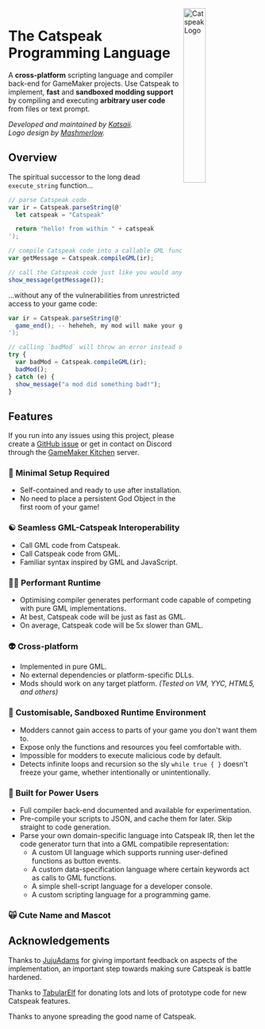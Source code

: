 <picture>
  <source
    media="(prefers-color-scheme: dark)"
    align="right"
    width="30%"
    height="30%"
    srcset="./catspeak-logo-dark.svg">
  <source
    media="(prefers-color-scheme: light)"
    align="right"
    width="30%"
    height="30%"
    srcset="./catspeak-logo.svg">
  <img
    align="right"
    width="30%"
    height="30%"
    alt="Catspeak Logo"
    src="./catspeak-logo.svg">
</picture>

# The Catspeak Programming Language

A **cross-platform** scripting language and compiler back-end for GameMaker
projects. Use Catspeak to implement, **fast** and **sandboxed modding support**
by compiling and executing **arbitrary user code** from files or text prompt.

_Developed and maintained by [Katsaii](https://www.katsaii.com/)._  
_Logo design by [Mashmerlow](https://mashmerlow.github.io/)._  

## Overview

The spiritual successor to the long dead `execute_string` function...

```js
// parse Catspeak code
var ir = Catspeak.parseString(@'
  let catspeak = "Catspeak"

  return "hello! from within " + catspeak
');

// compile Catspeak code into a callable GML function
var getMessage = Catspeak.compileGML(ir);

// call the Catspeak code just like you would any other GML function!
show_message(getMessage());
```

...without any of the vulnerabilities from unrestricted access to your game
code:

```js
var ir = Catspeak.parseString(@'
  game_end(); -- heheheh, my mod will make your game close >:3
');

// calling `badMod` will throw an error instead of calling the `game_end` function
try {
  var badMod = Catspeak.compileGML(ir);
  badMod();
} catch (e) {
  show_message("a mod did something bad!");
}
```

## Features

If you run into any issues using this project, please create a [GitHub issue](https://github.com/katsaii/catspeak-lang/issues/new/choose)
or get in contact on Discord through the [GameMaker Kitchen](https://discord.com/channels/724320164371497020/1007968808926982184) server.

### 📝 Minimal Setup Required

 - Self-contained and ready to use after installation.
 - No need to place a persistent God Object in the first room of your game!

### ☯ Seamless GML-Catspeak Interoperability

 - Call GML code from Catspeak.
 - Call Catspeak code from GML.
 - Familiar syntax inspired by GML and JavaScript.

### 🏃‍♀️ Performant Runtime

 - Optimising compiler generates performant code capable of competing with pure GML implementations.
 - At best, Catspeak code will be just as fast as GML.
 - On average, Catspeak code will be 5x slower than GML.

### 👽 Cross-platform

 - Implemented in pure GML.
 - No external dependencies or platform-specific DLLs.
 - Mods should work on any target platform. _(Tested on VM, YYC, HTML5, and others)_

### 🔨 Customisable, Sandboxed Runtime Environment

 - Modders cannot gain access to parts of your game you don't want them to.
 - Expose only the functions and resources you feel comfortable with.
 - Impossible for modders to execute malicious code by default.
 - Detects infinite loops and recursion so the sly `while true { }` doesn't freeze your game, whether intentionally or unintentionally.

### 💪 Built for Power Users

 - Full compiler back-end documented and available for experimentation.
 - Pre-compile your scripts to JSON, and cache them for later. Skip straight to code generation.
 - Parse your own domain-specific language into Catspeak IR, then let the code generator turn that into a GML compatibile representation:
   - A custom UI language which supports running user-defined functions as button events.
   - A custom data-specification language where certain keywords act as calls to GML functions.
   - A simple shell-script language for a developer console.
   - A custom scripting language for a programming game.

### 🙀 Cute Name and Mascot

## Acknowledgements

Thanks to [JujuAdams](https://www.jujuadams.com/) for giving important feedback
on aspects of the implementation, an important step towards making sure
Catspeak is battle hardened.

Thanks to [TabularElf](https://github.com/tabularelf) for donating lots and lots
of prototype code for new Catspeak features.

Thanks to anyone spreading the good name of Catspeak.